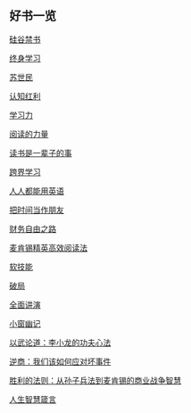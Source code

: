 ## 好书一览
[硅谷禁书](
https://github.com/hiro-9999/blog/blob/master/Books_/books/%E4%BA%BA%E7%94%9F%E5%BF%83%E5%BE%97%E8%B4%B4/%E7%A1%85%E8%B0%B7%E7%A6%81%E4%B9%A6.md)

[终身学习](https://github.com/hiro-9999/blog/blob/master/Books_/books/%E6%9D%82%E4%B9%A6/%E5%AD%A6%E4%B9%A0/%E7%BB%88%E8%BA%AB%E5%AD%A6%E4%B9%A0.md)

[苏世民](https://github.com/hiro-9999/blog/blob/master/Books_/books/%E4%BA%BA%E7%94%9F%E5%BF%83%E5%BE%97%E8%B4%B4/%E8%8B%8F%E4%B8%96%E6%B0%91.md)

[认知红利](https://github.com/hiro-9999/blog/blob/master/Books_/books/%E4%BA%BA%E7%94%9F%E5%BF%83%E5%BE%97%E8%B4%B4/%E8%AE%A4%E7%9F%A5%E7%BA%A2%E5%88%A9.md)

[学习力](https://github.com/hiro-9999/blog/blob/master/Books_/books/Leadership/%E5%AD%A6%E4%B9%A0%E5%8A%9B-%E5%8F%8D%E6%9C%AC%E8%83%BD_%E6%B7%B1%E5%BA%A6%E6%80%9D%E7%BB%B4_%E4%B8%AA%E4%BD%93%E8%B5%8B%E8%83%BD.md)

[阅读的力量](https://github.com/hiro-9999/blog/blob/master/Books_/books/%E4%BA%BA%E7%94%9F%E5%BF%83%E5%BE%97%E8%B4%B4/%E5%8A%9B%E9%87%8F.md)

[读书是一辈子的事](https://github.com/hiro-9999/blog/blob/master/Books_/books/%E4%BA%BA%E7%94%9F%E5%BF%83%E5%BE%97%E8%B4%B4/%E8%AF%BB%E4%B9%A6%E6%98%AF%E4%B8%80%E8%BE%88%E5%AD%90%E7%9A%84%E4%BA%8B.md)

[跨界学习](https://github.com/hiro-9999/blog/blob/master/Books_/books/%E4%BA%BA%E7%94%9F%E5%BF%83%E5%BE%97%E8%B4%B4/%E8%B7%A8%E7%95%8C%E5%AD%A6%E4%B9%A0.md)

[人人都能用英语](https://github.com/hiro-9999/blog/blob/master/Books_/books/lixiaolai/%E4%BA%BA%E4%BA%BA%E9%83%BD%E8%83%BD%E7%94%A8%E8%8B%B1%E8%AF%AD.md)

[把时间当作朋友]()

[财务自由之路](https://github.com/hiro-9999/blog/blob/master/Books_/books/lixiaolai/%E6%9D%8E%E7%AC%91%E6%9D%A5%E8%B4%A2%E5%AF%8C%E8%87%AA%E7%94%B1%E4%B9%8B%E8%B7%AF.md)

[麦肯锡精英高效阅读法](https://github.com/hiro-9999/blog/blob/master/Books_/books/%E6%9D%82%E4%B9%A6/%E9%BA%A6%E8%82%AF%E9%94%A1%E7%B2%BE%E8%8B%B1%E9%AB%98%E6%95%88%E9%98%85%E8%AF%BB%E6%B3%95.md)

[软技能](https://github.com/hiro-9999/blog/blob/master/Books_/books/Leadership/%E8%BD%AF%E6%8A%80%E8%83%BD.md)

[破局](https://github.com/hiro-9999/blog/blob/master/Books_/books/%E4%BA%BA%E7%94%9F%E5%BF%83%E5%BE%97%E8%B4%B4/%E7%A0%B4%E5%B1%80%EF%BC%9A%E8%B6%85%E8%B6%8A%E5%90%8C%E9%BE%84%E4%BA%BA%E7%9A%84%E6%80%9D%E8%80%83%E4%B8%8E%E8%A1%8C%E5%8A%A8%E6%8C%87%E5%8D%97.md)


[全面讲演](https://github.com/hiro-9999/blog/blob/master/Books_/books/%E6%9D%82%E4%B9%A6/2020/%E5%88%86%E7%B1%BB/07/%E5%85%A8%E8%84%91%E6%BC%94%E8%AE%B2%20%E5%B7%A6%E8%84%91%E9%80%BB%E8%BE%91%EF%BC%8C%E5%8F%B3%E8%84%91%E6%83%85%E5%95%86.md)

[小窗幽记](https://github.com/hiro-9999/blog/blob/master/Books_/books/%E6%9D%82%E4%B9%A6/2020/%E5%88%86%E7%B1%BB/07/%E5%B0%8F%E7%AA%97%E5%B9%BD%E8%AE%B0.md)

[以武论道：李小龙的功夫心法](https://github.com/hiro-9999/blog/blob/master/Books_/books/%E6%9D%82%E4%B9%A6/2020/%E5%88%86%E7%B1%BB/07/%E4%BB%A5%E6%AD%A6%E8%AE%BA%E9%81%93%EF%BC%9A%E6%9D%8E%E5%B0%8F%E9%BE%99%E7%9A%84%E5%8A%9F%E5%A4%AB%E5%BF%83%E6%B3%95.md)

[逆商：我们该如何应对坏事件](https://github.com/hiro-9999/blog/blob/master/Books_/books/%E6%9D%82%E4%B9%A6/2020/%E5%88%86%E7%B1%BB/08/%E9%80%86%E5%95%86%EF%BC%9A%E6%88%91%E4%BB%AC%E8%AF%A5%E5%A6%82%E4%BD%95%E5%BA%94%E5%AF%B9%E5%9D%8F%E4%BA%8B%E4%BB%B6.md)

[胜利的法则：从孙子兵法到麦肯锡的商业战争智慧](https://github.com/hiro-9999/blog/blob/master/Books_/books/%E6%9D%82%E4%B9%A6/2020/%E5%88%86%E7%B1%BB/08/%E8%83%9C%E5%88%A9%E7%9A%84%E6%B3%95%E5%88%99%EF%BC%9A%E4%BB%8E%E5%AD%99%E5%AD%90%E5%85%B5%E6%B3%95%E5%88%B0%E9%BA%A6%E8%82%AF%E9%94%A1%E7%9A%84%E5%95%86%E4%B8%9A%E6%88%98%E4%BA%89%E6%99%BA%E6%85%A7.md)


[人生智慧箴言](https://github.com/hiro-9999/blog/blob/master/Books_/books/%E6%9D%82%E4%B9%A6/2020/%E5%88%86%E7%B1%BB/08/%E4%BA%BA%E7%94%9F%E6%99%BA%E6%85%A7%E7%AE%B4%E8%A8%80.md)
